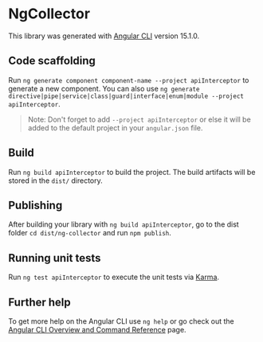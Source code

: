 # NgCollector

This library was generated with [Angular CLI](https://github.com/angular/angular-cli) version 15.1.0.

## Code scaffolding

Run `ng generate component component-name --project apiInterceptor` to generate a new component. You can also use `ng generate directive|pipe|service|class|guard|interface|enum|module --project apiInterceptor`.
> Note: Don't forget to add `--project apiInterceptor` or else it will be added to the default project in your `angular.json` file. 

## Build

Run `ng build apiInterceptor` to build the project. The build artifacts will be stored in the `dist/` directory.

## Publishing

After building your library with `ng build apiInterceptor`, go to the dist folder `cd dist/ng-collector` and run `npm publish`.

## Running unit tests

Run `ng test apiInterceptor` to execute the unit tests via [Karma](https://karma-runner.github.io).

## Further help

To get more help on the Angular CLI use `ng help` or go check out the [Angular CLI Overview and Command Reference](https://angular.io/cli) page.
